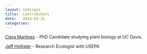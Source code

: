 ```yaml
---
layout: nodisqus
title:  Contributors
date:   2014-03-31 
categories: 
---
```


[Ciera Martinez](http://cierareports.org/) - PhD Candidate studying plant biology at UC Davis. <a href="https://github.com/iamciera"><i class="fa fa-github fa-1.5x"></i></a><a href="https://twitter.com/cierareports">   <i class="fa fa-twitter fa-1.5x"></i> </a>

[Jeff Hollister](http://jwhollister.com) - Research Ecologist with USEPA <a href="https://github.com/jhollist"><i class="fa fa-github fa-1.5x"></i></a><a href="https://twitter.com/jhollist">   <i class="fa fa-twitter fa-1.5x"></i> </a>

 
